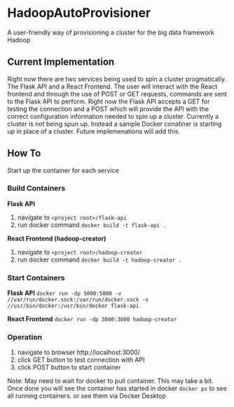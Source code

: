 # HadoopAutoProvisioner
A user-friendly way of provisioning a cluster for the big data framework Hadoop

## Current Implementation
Right now there are two services being used to spin a cluster progmatically. The Flask API and a React Frontend. The user will interact with the React frontend and through the use of POST or GET requests, commands are sent to the Flask API to perform. Right now the Flask API accepts a GET for testing the connection and a POST which will provide the API with the correct configuration information needed to spin up a cluster. Currently a cluster is not being spun up. Instead a sample Docker conatiner is starting up in place of a cluster. Future implemenations will add this.

## How To
Start up the container for each service

### Build Containers
**Flask API**
1. navigate to ``` <project root>/flask-api ```
2. run docker command ``` docker build -t flask-api . ```


**React Frontend (hadoop-creator)**
1. navigate to ``` <project root>/hadoop-creator ```
2. run docker command ``` docker build -t hadoop-creator . ```

### Start Containers
**Flask API**
``` docker run -dp 5000:5000 -v //var/run/docker.sock:/var/run/docker.sock -v //usr/bin/docker:/usr/bin/docker flask-api ```

**React Frontend**
``` docker run -dp 3000:3000 hadoop-creator ```

### Operation
1. navigate to browser http://localhost:3000/
2. click GET button to test connection with API
3. click POST button to start container

Note: May need to wait for docker to pull container. This may take a bit. Once done you will see the container has started in docker
``` docker ps ``` to see all running containers. or see them via Docker Desktop
